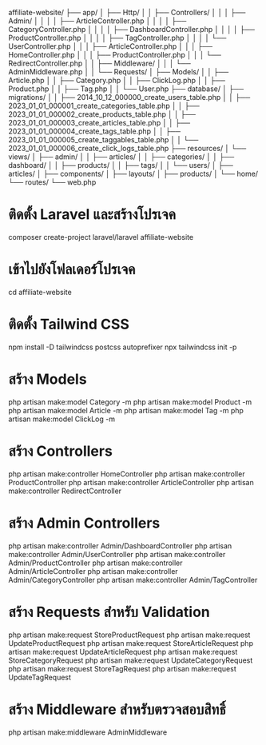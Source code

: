 affiliate-website/
├── app/
│   ├── Http/
│   │   ├── Controllers/
│   │   │   ├── Admin/
│   │   │   │   ├── ArticleController.php
│   │   │   │   ├── CategoryController.php
│   │   │   │   ├── DashboardController.php
│   │   │   │   ├── ProductController.php
│   │   │   │   ├── TagController.php
│   │   │   │   └── UserController.php
│   │   │   ├── ArticleController.php
│   │   │   ├── HomeController.php
│   │   │   ├── ProductController.php
│   │   │   └── RedirectController.php
│   │   ├── Middleware/
│   │   │   └── AdminMiddleware.php
│   │   └── Requests/
│   ├── Models/
│   │   ├── Article.php
│   │   ├── Category.php
│   │   ├── ClickLog.php
│   │   ├── Product.php
│   │   ├── Tag.php
│   │   └── User.php
├── database/
│   ├── migrations/
│   │   ├── 2014_10_12_000000_create_users_table.php
│   │   ├── 2023_01_01_000001_create_categories_table.php
│   │   ├── 2023_01_01_000002_create_products_table.php
│   │   ├── 2023_01_01_000003_create_articles_table.php
│   │   ├── 2023_01_01_000004_create_tags_table.php
│   │   ├── 2023_01_01_000005_create_taggables_table.php
│   │   └── 2023_01_01_000006_create_click_logs_table.php
├── resources/
│   └── views/
│       ├── admin/
│       │   ├── articles/
│       │   ├── categories/
│       │   ├── dashboard/
│       │   ├── products/
│       │   ├── tags/
│       │   └── users/
│       ├── articles/
│       ├── components/
│       ├── layouts/
│       ├── products/
│       └── home/
└── routes/
    └── web.php

# ติดตั้ง Laravel และสร้างโปรเจค
composer create-project laravel/laravel affiliate-website

# เข้าไปยังโฟลเดอร์โปรเจค
cd affiliate-website

# ติดตั้ง Tailwind CSS
npm install -D tailwindcss postcss autoprefixer
npx tailwindcss init -p

# สร้าง Models
php artisan make:model Category -m
php artisan make:model Product -m
php artisan make:model Article -m
php artisan make:model Tag -m
php artisan make:model ClickLog -m

# สร้าง Controllers
php artisan make:controller HomeController
php artisan make:controller ProductController
php artisan make:controller ArticleController
php artisan make:controller RedirectController

# สร้าง Admin Controllers
php artisan make:controller Admin/DashboardController
php artisan make:controller Admin/UserController
php artisan make:controller Admin/ProductController
php artisan make:controller Admin/ArticleController
php artisan make:controller Admin/CategoryController
php artisan make:controller Admin/TagController

# สร้าง Requests สำหรับ Validation
php artisan make:request StoreProductRequest
php artisan make:request UpdateProductRequest
php artisan make:request StoreArticleRequest
php artisan make:request UpdateArticleRequest
php artisan make:request StoreCategoryRequest
php artisan make:request UpdateCategoryRequest
php artisan make:request StoreTagRequest
php artisan make:request UpdateTagRequest

# สร้าง Middleware สำหรับตรวจสอบสิทธิ์
php artisan make:middleware AdminMiddleware